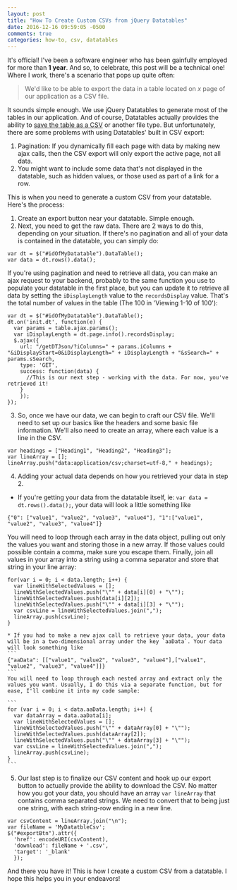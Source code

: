 ```yaml
---
layout: post
title: "How To Create Custom CSVs from jQuery Datatables"
date: 2016-12-16 09:59:05 -0500
comments: true
categories: how-to, csv, datatables
---
```

It's official! I've been a software engineer who has been gainfully employed for more than __1 year__. And so, to celebrate, this post will be a technical one! Where I work, there's a scenario that pops up quite often:

> We'd like to be able to export the data in a table located on _x_ page of our application as a CSV file.

It sounds simple enough. We use jQuery Datatables to generate most of the tables in our application. And of course, Datatables actually provides the ability to [save the table as a CSV](https://datatables.net/reference/button/csv) or another file type. But unfortunately, there are some problems with using Datatables' built in CSV export:
1. Pagination: If you dynamically fill each page with data by making new ajax calls, then the CSV export will only export the active page, not all data.
2. You might want to include some data that's not displayed in the datatable, such as hidden values, or those used as part of a link for a row.

This is when you need to generate a custom CSV from your datatable. Here's the process:

1. Create an export button near your datatable. Simple enough.
2. Next, you need to get the raw data. There are 2 ways to do this, depending on your situation. If there's no pagination and all of your data is contained in the datatable, you can simply do:
```
var dt = $("#idOfMyDatatable").DataTable();
var data = dt.rows().data();
```
If you're using pagination and need to retrieve all data, you can make an ajax request to your backend, probably to the same function you use to populate your datatable in the first place, but you can update it to retrieve all data by setting the `iDisplayLength` value to the `recordsDisplay` value. That's the total number of values in the table (The 100 in 'Viewing 1-10 of 100'):
```
var dt = $("#idOfMyDatatable").DataTable();
dt.on('init.dt', function(e) {
  var params = table.ajax.params();
  var iDisplayLength = dt.page.info().recordsDisplay;
  $.ajax({
    url: "/getDTJson/?iColumns=" + params.iColumns + "&iDisplayStart=0&iDisplayLength=" + iDisplayLength + "&sSearch=" + params.sSearch,
    type: 'GET',
    success: function(data) {
      //This is our next step - working with the data. For now, you've retrieved it!
    }
    });
});
```
3. So, once we have our data, we can begin to craft our CSV file. We'll need to set up our basics like the headers and some basic file information. We'll also need to create an array, where each value is a line in the CSV.
```
var headings = ["Heading1", "Heading2", "Heading3"];
var lineArray = [];
lineArray.push("data:application/csv;charset=utf-8," + headings);
```
4. Adding your actual data depends on how you retrieved your data in step 2.
  * If you're getting your data from the datatable itself, ie: `var data = dt.rows().data();`, your data will look a little something like

  ```
  {"0": ["value1", "value2", "value3", "value4"], "1":["value1", "value2", "value3", "value4"]}
  ```
  You will need to loop through each array in the data object, pulling out only the values you want and storing those in a new array. If those values could possible contain a comma, make sure you escape them. Finally, join all values in your array into a string using a comma separator and store that string in your line array:

  ```
  for(var i = 0; i < data.length; i++) {
    var lineWithSelectedValues = [];
    lineWithSelectedValues.push("\"" + data[i][0] + "\"");
    lineWithSelectedValues.push(data[i][2]);
    lineWithSelectedValues.push("\"" + data[i][3] + "\"");
    var csvLine = lineWithSelectedValues.join(",");
    lineArray.push(csvLine);
  }
  ```
    * If you had to make a new ajax call to retrieve your data, your data will be in a two-dimensional array under the key `aaData`. Your data will look something like
    ```
    {"aaData": [["value1", "value2", "value3", "value4"],["value1", "value2", "value3", "value4"]]}
    ```
    You will need to loop through each nested array and extract only the values you want. Usually, I do this via a separate function, but for ease, I'll combine it into my code sample:

    ```
    for (var i = 0; i < data.aaData.length; i++) {
      var dataArray = data.aaData[i];
      var lineWithSelectedValues = [];
      lineWithSelectedValues.push("\"" + dataArray[0] + "\"");
      lineWithSelectedValues.push(dataArray[2]);
      lineWithSelectedValues.push("\"" + dataArray[3] + "\"");
      var csvLine = lineWithSelectedValues.join(",");
      lineArray.push(csvLine);
    }
    ```

5. Our last step is to finalize our CSV content and hook up our export button to actually provide the ability to download the CSV. No matter how you got your data, you should have an array `var lineArray` that contains comma separated strings. We need to convert that to being just one string, with each string-row ending in a new line.
```
var csvContent = lineArray.join("\n");
var fileName = 'MyDatatbleCsv';
$("#exportBtn").attr({
  'href': encodeURI(csvContent),
  'download': fileName + '.csv',
  'target': '_blank'
  });
```
And there you have it! This is how I create a custom CSV from a datatable. I hope this helps you in your endeavors!
